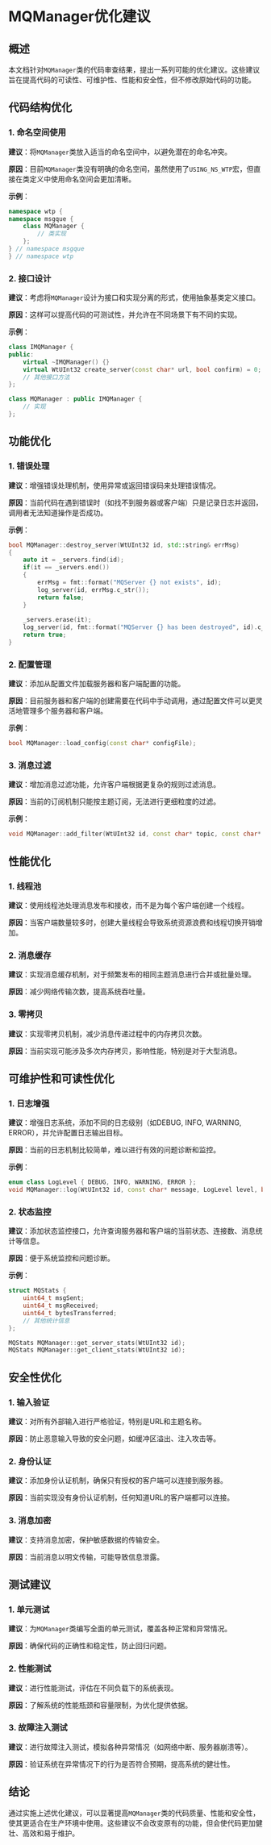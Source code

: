 # MQManager优化建议

## 概述

本文档针对`MQManager`类的代码审查结果，提出一系列可能的优化建议。这些建议旨在提高代码的可读性、可维护性、性能和安全性，但不修改原始代码的功能。

## 代码结构优化

### 1. 命名空间使用

**建议**：将`MQManager`类放入适当的命名空间中，以避免潜在的命名冲突。

**原因**：目前`MQManager`类没有明确的命名空间，虽然使用了`USING_NS_WTP`宏，但直接在类定义中使用命名空间会更加清晰。

**示例**：
```cpp
namespace wtp {
namespace msgque {
    class MQManager {
        // 类实现
    };
} // namespace msgque
} // namespace wtp
```

### 2. 接口设计

**建议**：考虑将`MQManager`设计为接口和实现分离的形式，使用抽象基类定义接口。

**原因**：这样可以提高代码的可测试性，并允许在不同场景下有不同的实现。

**示例**：
```cpp
class IMQManager {
public:
    virtual ~IMQManager() {}
    virtual WtUInt32 create_server(const char* url, bool confirm) = 0;
    // 其他接口方法
};

class MQManager : public IMQManager {
    // 实现
};
```

## 功能优化

### 1. 错误处理

**建议**：增强错误处理机制，使用异常或返回错误码来处理错误情况。

**原因**：当前代码在遇到错误时（如找不到服务器或客户端）只是记录日志并返回，调用者无法知道操作是否成功。

**示例**：
```cpp
bool MQManager::destroy_server(WtUInt32 id, std::string& errMsg)
{
    auto it = _servers.find(id);
    if(it == _servers.end())
    {
        errMsg = fmt::format("MQServer {} not exists", id);
        log_server(id, errMsg.c_str());
        return false;
    }
    
    _servers.erase(it);
    log_server(id, fmt::format("MQServer {} has been destroyed", id).c_str());
    return true;
}
```

### 2. 配置管理

**建议**：添加从配置文件加载服务器和客户端配置的功能。

**原因**：目前服务器和客户端的创建需要在代码中手动调用，通过配置文件可以更灵活地管理多个服务器和客户端。

**示例**：
```cpp
bool MQManager::load_config(const char* configFile);
```

### 3. 消息过滤

**建议**：增加消息过滤功能，允许客户端根据更复杂的规则过滤消息。

**原因**：当前的订阅机制只能按主题订阅，无法进行更细粒度的过滤。

**示例**：
```cpp
void MQManager::add_filter(WtUInt32 id, const char* topic, const char* filter);
```

## 性能优化

### 1. 线程池

**建议**：使用线程池处理消息发布和接收，而不是为每个客户端创建一个线程。

**原因**：当客户端数量较多时，创建大量线程会导致系统资源浪费和线程切换开销增加。

### 2. 消息缓存

**建议**：实现消息缓存机制，对于频繁发布的相同主题消息进行合并或批量处理。

**原因**：减少网络传输次数，提高系统吞吐量。

### 3. 零拷贝

**建议**：实现零拷贝机制，减少消息传递过程中的内存拷贝次数。

**原因**：当前实现可能涉及多次内存拷贝，影响性能，特别是对于大型消息。

## 可维护性和可读性优化

### 1. 日志增强

**建议**：增强日志系统，添加不同的日志级别（如DEBUG, INFO, WARNING, ERROR），并允许配置日志输出目标。

**原因**：当前的日志机制比较简单，难以进行有效的问题诊断和监控。

**示例**：
```cpp
enum class LogLevel { DEBUG, INFO, WARNING, ERROR };
void MQManager::log(WtUInt32 id, const char* message, LogLevel level, bool isServer);
```

### 2. 状态监控

**建议**：添加状态监控接口，允许查询服务器和客户端的当前状态、连接数、消息统计等信息。

**原因**：便于系统监控和问题诊断。

**示例**：
```cpp
struct MQStats {
    uint64_t msgSent;
    uint64_t msgReceived;
    uint64_t bytesTransferred;
    // 其他统计信息
};

MQStats MQManager::get_server_stats(WtUInt32 id);
MQStats MQManager::get_client_stats(WtUInt32 id);
```

## 安全性优化

### 1. 输入验证

**建议**：对所有外部输入进行严格验证，特别是URL和主题名称。

**原因**：防止恶意输入导致的安全问题，如缓冲区溢出、注入攻击等。

### 2. 身份认证

**建议**：添加身份认证机制，确保只有授权的客户端可以连接到服务器。

**原因**：当前实现没有身份认证机制，任何知道URL的客户端都可以连接。

### 3. 消息加密

**建议**：支持消息加密，保护敏感数据的传输安全。

**原因**：当前消息以明文传输，可能导致信息泄露。

## 测试建议

### 1. 单元测试

**建议**：为`MQManager`类编写全面的单元测试，覆盖各种正常和异常情况。

**原因**：确保代码的正确性和稳定性，防止回归问题。

### 2. 性能测试

**建议**：进行性能测试，评估在不同负载下的系统表现。

**原因**：了解系统的性能瓶颈和容量限制，为优化提供依据。

### 3. 故障注入测试

**建议**：进行故障注入测试，模拟各种异常情况（如网络中断、服务器崩溃等）。

**原因**：验证系统在异常情况下的行为是否符合预期，提高系统的健壮性。

## 结论

通过实施上述优化建议，可以显著提高`MQManager`类的代码质量、性能和安全性，使其更适合在生产环境中使用。这些建议不会改变原有的功能，但会使代码更加健壮、高效和易于维护。
